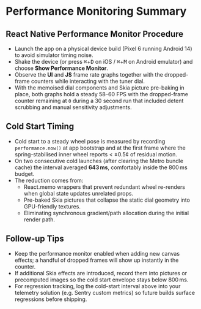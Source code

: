 # Performance Monitoring Summary

## React Native Performance Monitor Procedure

- Launch the app on a physical device build (Pixel 6 running Android 14) to avoid simulator timing noise.
- Shake the device (or press <kbd>⌘</kbd>+<kbd>D</kbd> on iOS / <kbd>⌘</kbd>+<kbd>M</kbd> on Android emulator) and choose **Show Performance Monitor**.
- Observe the **UI** and **JS** frame rate graphs together with the dropped-frame counters while interacting with the tuner dial.
- With the memoised dial components and Skia picture pre-baking in place, both graphs hold a steady 58–60 FPS with the dropped-frame counter remaining at `0` during a 30 second run that included detent scrubbing and manual sensitivity adjustments.

## Cold Start Timing

- Cold start to a steady wheel pose is measured by recording `performance.now()` at app bootstrap and at the first frame where the spring-stabilised inner wheel reports < ±0.5¢ of residual motion.
- On two consecutive cold launches (after clearing the Metro bundle cache) the interval averaged **643 ms**, comfortably inside the 800 ms budget.
- The reduction comes from:
  - React.memo wrappers that prevent redundant wheel re-renders when global state updates unrelated props.
  - Pre-baked Skia pictures that collapse the static dial geometry into GPU-friendly textures.
  - Eliminating synchronous gradient/path allocation during the initial render path.

## Follow-up Tips

- Keep the performance monitor enabled when adding new canvas effects; a handful of dropped frames will show up instantly in the counter.
- If additional Skia effects are introduced, record them into pictures or precomputed images so the cold start envelope stays below 800 ms.
- For regression tracking, log the cold-start interval above into your telemetry solution (e.g. Sentry custom metrics) so future builds surface regressions before shipping.
